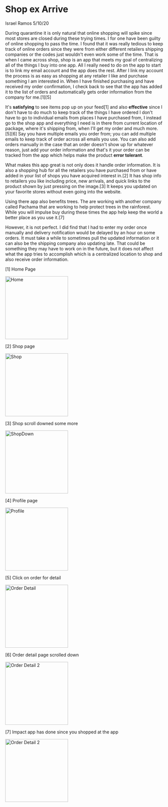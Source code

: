 # Shop ex Arrive

Israel Ramos
5/10/20

During quarantine it is only natural that online shopping will spike since most stores are closed during these trying times. I for one have been guilty of online shopping to pass the time. I found that it was really tedious to keep track of online orders since they were from either different retailers shipping companies or the codes just wouldn't even work some of the time. That is when I came across shop, shop is an app that meets my goal of centralizing  all of the things I buy into one app. All I really need to do on the app to start is to link my email account and the app does the rest. After I link my account the process is as easy as shopping at any retailer I like and purchase something I am interested in. When I have finished purchasing and have received my order confirmation, I check back to see that the app has added it to the list of orders and automatically gets order information from the company for me.[1][5]

It's **satisfying** to see items pop up on your feed[1] and also **effective** since I don't have to do much to keep track of the things I have ordered I don't have to go to individual emails from places I have purchased from, I instead go to the shop app and everything I need is in there from current location of package, where it's shipping from, when I'll get my order and much more.[5][6] Say you have multiple emails you order from; you can add multiple emails to keep track of order across all emails you use. You can also add orders manually in the case that an order doesn't show up for whatever reason, just add your order information and that's it your order can be tracked from the app which helps make the product **error tolerant**.

What makes this app great is not only does it handle order information. It is also a shopping hub for all the retailers you have purchased from or have added in your list of shops you have acquired interest in.[2] It has shop info to retailers you like including price, new arrivals, and quick links to the product shown by just pressing on the image.[3] It keeps you updated on your favorite stores without even going into the website.

Using there app also benefits trees. The are working with another company called Pachama that are working to help protect trees in the rainforest. While you will impulse buy during these times the app help keep the world a better place as you use it.[7]

However, it is not perfect. I did find that I had to enter my order once manually and delivery notification  would be delayed by an hour on some orders. It must take a while to sometimes pull the updated information or it can also be the shipping company also updating late. That could be something they may have to work on in the future, but it does not affect what the app tries to accomplish which is a centralized  location to shop and also receive order information.

[1] Home Page 

<img src = "../assets/Home.jpg" alt = "Home" width = "200"   />

[2] Shop page

<img src = "../assets/Shop.jpg" alt = "Shop" width = "200"   />

[3] Shop scroll downed some more

<img src = "../assets/ShopDown.jpg" alt = "ShopDown" width = "200"   />

[4] Profile page

<img src = "../assets/Profile.jpg" alt = "Profile" width = "200"   />

[5] Click on order for detail

<img src = "../assets/OrderDetail.jpg" alt = "Order Detail" width = "200"   />

[6] Order detail page scrolled down

<img src = "../assets/OrderDetail2.jpg" alt = "Order Detail 2" width = "200"   />

[7] Impact app has done since you shopped at the app

<img src = "../assets/Tree.jpg" alt = "Order Detail 2" width = "200"   />
